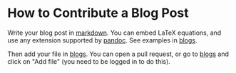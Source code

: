 # How to Contribute a Blog Post

Write your blog post in [markdown](https://commonmark.org/help/).
You can embed LaTeX equations, and use any extension supported by [pandoc](https://pandoc.org/MANUAL.html#pandocs-markdown).
See examples in [blogs](./blogs).

Then add your file in [blogs](./blogs).
You can open a pull request, 
 or go to [blogs](./blogs) and click on "Add file"
 (you need to be logged in to do this).
